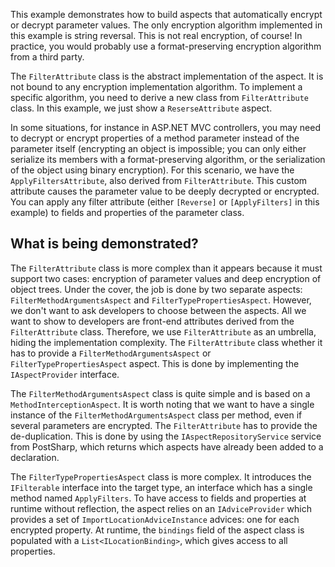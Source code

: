 ﻿This example demonstrates how to build aspects that automatically encrypt or decrypt parameter 
values. The only encryption algorithm implemented in this example is string reversal. This
is not real encryption, of course! In practice, you would probably use a format-preserving
encryption algorithm from a third party.

The `FilterAttribute` class is the abstract implementation of the aspect. It is not bound
to any encryption implementation algorithm. To implement a specific algorithm, you need
to derive a new class from `FilterAttribute` class. In this example, we just show
a `ReserseAttribute` aspect.

In some situations, for instance in ASP.NET MVC controllers, you may need to decrypt or
encrypt properties of a method parameter instead of the parameter itself (encrypting
an object is impossible; you can only either serialize its members with a format-preserving
algorithm, or the serialization of the object using binary encryption). For this scenario,
we have the `ApplyFiltersAttribute`, also derived from `FilterAttribute`. This custom
attribute causes the parameter value to be deeply decrypted or encrypted. You can apply
any filter attribute (either `[Reverse]` or `[ApplyFilters]` in this example) to
fields and properties of the parameter class.

## What is being demonstrated?

The `FilterAttribute` class is more complex than it appears because it must support
two cases: encryption of parameter values and deep encryption of object trees. Under
the cover, the job is done by two separate aspects: `FilterMethodArgumentsAspect` and
`FilterTypePropertiesAspect`. However, we don't want to ask developers to choose between
the aspects. All we want to show to developers are front-end attributes derived
from the `FilterAttribute` class. Therefore, we use `FilterAttribute` as an
umbrella, hiding the implementation complexity. The `FilterAttribute` class whether
it has to provide a  `FilterMethodArgumentsAspect` or
`FilterTypePropertiesAspect` aspect. This is done by implementing the `IAspectProvider`
interface.

The `FilterMethodArgumentsAspect` class is quite simple and is based on a 
`MethodInterceptionAspect`. It is worth noting that we want to have a single
instance of the `FilterMethodArgumentsAspect`  class per method, even if several parameters
are encrypted. The `FilterAttribute` has to provide the de-duplication. This is
done by using the `IAspectRepositoryService` service from PostSharp, which returns which
aspects have already been added to a declaration.

The `FilterTypePropertiesAspect` class is more complex. It introduces the `IFilterable`
interface into the target type, an interface which has a single method named `ApplyFilters`.
To have access to fields and properties at runtime without reflection, the aspect
relies on an `IAdviceProvider` which provides a set of `ImportLocationAdviceInstance`
advices: one for each encrypted property. At runtime, the `bindings` field of the aspect class
is populated with a `List<ILocationBinding>`, which gives access to all properties.




